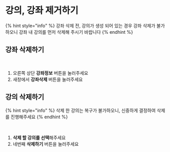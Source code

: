 # 강의, 강좌 제거하기

{% hint style="info" %}
강좌 삭제 전, 강의가 생성 되어 있는 경우 강좌 삭제가 불가하오니 강좌 내 강의를 먼저 삭제해 주시기 바랍니다
{% endhint %}

## 강좌 삭제하기&#x20;

<figure><img src="../../../.gitbook/assets/강좌삭제.png" alt=""><figcaption></figcaption></figure>

1. 오른쪽 상단 **강좌정보** 버튼을 눌러주세요
2. 새창에서 **강좌삭제** 버튼을 눌러주세요



## 강의 삭제하기

{% hint style="info" %}
삭제 한 강의는 복구가 불가하오니, 신중하게 결정하여 삭제를 진행해주세요&#x20;
{% endhint %}

<figure><img src="../../../.gitbook/assets/스크린샷 2024-01-03 오후 6.50.52.png" alt=""><figcaption></figcaption></figure>

1. **삭제 할 강의를 선택**해주세요&#x20;
2. 네번째 **삭제하기** 버튼을 눌러주세요

